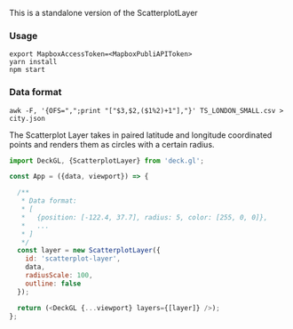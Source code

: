 This is a standalone version of the ScatterplotLayer 

### Usage
```
export MapboxAccessToken=<MapboxPubliAPIToken>
yarn install
npm start
```

### Data format

`awk -F, '{OFS=",";print "["$3,$2,($1%2)+1"],"}' TS_LONDON_SMALL.csv > city.json`


The Scatterplot Layer takes in paired latitude and longitude coordinated
points and renders them as circles with a certain radius.

```js
import DeckGL, {ScatterplotLayer} from 'deck.gl';

const App = ({data, viewport}) => {

  /**
   * Data format:
   * [
   *   {position: [-122.4, 37.7], radius: 5, color: [255, 0, 0]},
   *   ...
   * ]
   */
  const layer = new ScatterplotLayer({
    id: 'scatterplot-layer',
    data,
    radiusScale: 100,
    outline: false
  });

  return (<DeckGL {...viewport} layers={[layer]} />);
};
```

